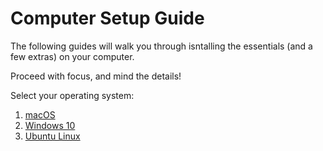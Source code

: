 # Computer Setup Guide

The following guides will walk you through isntalling the essentials (and a few extras) on your computer. 

Proceed with focus, and mind the details! 

Select your operating system:

1. [macOS](mac/1_terminal)
1. [Windows 10](windows/01_preface)
1. [Ubuntu Linux](ubuntu/1_terminal)
